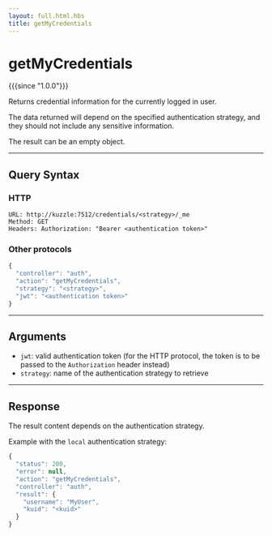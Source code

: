 ```yaml
---
layout: full.html.hbs
title: getMyCredentials
---
```


# getMyCredentials

{{{since "1.0.0"}}}

Returns credential information for the currently logged in user.

The data returned will depend on the specified authentication strategy, and they should not include any sensitive information.

The result can be an empty object.

---

## Query Syntax

### HTTP

```http
URL: http://kuzzle:7512/credentials/<strategy>/_me
Method: GET  
Headers: Authorization: "Bearer <authentication token>"
```

### Other protocols

```js
{
  "controller": "auth",
  "action": "getMyCredentials",
  "strategy": "<strategy>",
  "jwt": "<authentication token>"
}
```

---

## Arguments

* `jwt`: valid authentication token (for the HTTP protocol, the token is to be passed to the `Authorization` header instead)
* `strategy`: name of the authentication strategy to retrieve

---

## Response

The result content depends on the authentication strategy. 

Example with the `local` authentication strategy:

```javascript
{
  "status": 200,
  "error": null,
  "action": "getMyCredentials",
  "controller": "auth",
  "result": {
    "username": "MyUser",
    "kuid": "<kuid>"
  }
}
```
